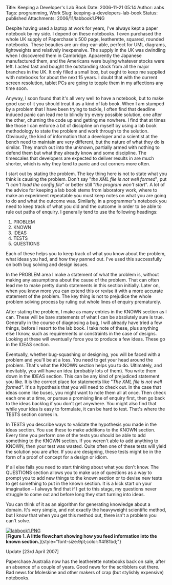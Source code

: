 Title: Keeping a Developer's Lab Book
Date: 2006-11-21 05:14
Author: aabs
Tags: programming, Work
Slug: keeping-a-developers-lab-book
Status: published
Attachments: 2006/11/labbook1.PNG

Despite having used a laptop at work for years, I've always kept a paper notebook by my side. I depend on these notebooks. I even purchased the whole UK supply of Paperchase's 500 page, leatherette, squared, rounded notebooks. These beauties are un-dog-ear-able, perfect for UML diagrams, lightweights and relatively inexpensive. The supply in the UK was dwindling when I discovered them in Cambridge. Apparently the Japanese manufactured them, and the Americans were buying whatever stocks were left. I acted fast and bought the outstanding stock from all the major branches in the UK. It only filled a small box, but ought to keep me supplied with notebooks for about the next 15 years. I doubt that with the current screen resolution, tablet PCs are going to topple them in my affections any time soon.

Anyway, I soon found that it's all very well to have a notebook, but to make good use of it you should treat it as a kind of lab book. When I am stumped by a problem that I have been trying to tackle, I often find that deadline induced panic can lead me to blindly try every possible solution, one after the other, churning the code up and getting me nowhere. I find that at times like those I can enforce a bit of discipline on myself by using a lab book methodology to state the problem and work through to the solution. Obviously, the kind of information that a developer and a scientist at the bench need to maintain are very different, but the nature of what they do is similar. They march out into the unknown, partially armed with nothing to defend them but what they already know and some discipline. The timescales that developers are expected to deliver results in are much shorter, which is why they tend to panic and cut corners more often.

I start out by stating the problem. The key thing here is not to state what you think is causing the problem. Don't say "*the XML file is not well formed*", put "*I can't load the config file*" or better still "*the program won't start*". A lot of the advice for keeping a lab book stems from laboratory work, where to make an experiment repeatable you must keep notes on what you are going to do and what the outcome was. Similarly, in a programmer's notebook you need to keep track of what you did and the outcome in order to be able to rule out paths of enquiry. I generally tend to use the following headings:

1.  PROBLEM
2.  KNOWN
3.  IDEAS
4.  TESTS
5.  QUESTIONS

Each of these helps you to keep track of what you know about the problem, what ideas you had, and how they panned out. I've used this successfully on both bug solving and design issues.

In the PROBLEM area I make a statement of what the problem is, without making any assumptions about the cause of the problem. That can often lead me to make pretty dumb statements in this section initially. Later on, when you know more you can extend this or revise it with a more accurate statement of the problem. The key thing is not to prejudice the whole problem solving process by ruling out whole lines of enquiry prematurely.

After stating the problem, I make as many entries in the KNOWN section as I can. These will be bare statements of what I can be absolutely sure is true. Generally in the course of diagnosing a bug, I will already have tried a few things, before I resort to the lab book. I take note of these, plus anything else I know, such as requirements or constraints in the case of designs. Looking at these will eventually force you to produce a few ideas. These go in the IDEAS section.

Eventually, whether bug-squashing or designing, you will be faced with a problem and you'll be at a loss. You need to get your head around the problem. That's what the KNOWN section helps you to do. Ultimately, and inevitably, you will have an idea (probably lots of them). You write them down in the IDEAS section. This can be any kind of prejudiced statement you like. It is the correct place for statements like "*The XML file is not well formed".* It's a hypothesis that you will need to check out. In the case that ideas come like buses, you might want to note them all at once. Then check each one at a time, or pursue a promising line of enquiry first, then go back to the ideas backlog if you don't get anywhere. You might also find that while your idea is easy to formulate, it can be hard to test. That's where the TESTS section comes in.

In TESTS you describe ways to validate the hypothesis you made in the ideas section. You use these to make additions to the KNOWN section. Every time you perform one of the tests you should be able to add something to the KNOWN section. If you weren't able to add anything to KNOWN, then your test was wasted. Quite often one of these tests will yield the solution you are after. If you are designing, these tests might be in the form of a proof of concept for a design or idiom.

If all else fails you need to start thinking about what you don't know. The QUESTIONS section allows you to make use of questions as a way to prompt you to add new things to the known section or to devise new tests to get something to put in the known section. It is a kick start on your imagination – I always find that if I get to this stage, my questions never struggle to come out and before long they start turning into ideas.

You can think of it as an algorithm for generating knowledge about a domain. It's very simple, and not exactly the heavyweight scientific method, but I know that when you get this method out, there isn't a problem you can't solve.

[![labbook1.PNG]({static}2006/11/labbook1.PNG)]({static}2006/11/labbook1.PNG "labbook1.PNG")  
[**Figure 1. A little flowchart showing how you feed information into the known section.**]{style="font-size:9pt;color:#4f81bd;"}

Update \[23rd April 2007\]

Paperchase Australia now has the leatherette notebooks back on sale, after an absence of a couple of years. Good news for the scribblers out there. Bad news for Moleskine and other makers of crap (but stylishly expensive) notebooks.
